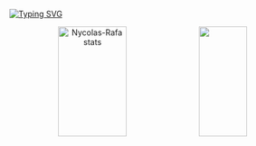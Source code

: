 [![Typing SVG](https://readme-typing-svg.herokuapp.com/?color=ea8364&size=35&center=true&vCenter=true&width=1000&lines=Olá+Mundo!+Eu+Sou+Nycolas+Neres.;Eu+tenho+26+anos.;Eu+Estudo+Analise+e+Desenvolvimento+de+Sistemas.;Seja+Bem+Vindo!+:%29)](https://git.io/typing-svg)

<div align="center">  
  <img width="49%" height="195px" src="https://github-readme-stats.vercel.app/api?username=Nycolas-Rafa&show_icons=true&count_private=true&hide_border=true&title_color=ea8364&icon_color=ea8364&text_color=c9d1d9&bg_color=0d1117" alt="Nycolas-Rafa stats" /> 
  <img width="41%" height="195px" src="https://github-readme-stats.vercel.app/api/top-langs/?username=Nycolas-Rafa&layout=compact&hide_border=true&title_color=ea8364&text_color=ea8364&bg_color=0d1117" />
</div>
